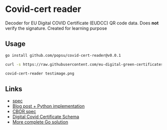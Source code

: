 # Covid-cert reader

Decoder for EU Digital COVID Certificate (EUDCC) QR code data. Does **not** verify the signature. Created for learning purpose

## Usage

```bash
go install github.com/popsu/covid-cert-reader@v0.0.1

curl -s https://raw.githubusercontent.com/eu-digital-green-certificates/dgc-testdata/main/FI/png/10.png > testimage.png

covid-cert-reader testimage.png
```

## Links

- [spec](https://github.com/ehn-dcc-development/hcert-spec)
- [Blog post + Python implementation](https://gir.st/blog/greenpass.html)
- [CBOR spec](https://cbor.io/)
- [Digital Covid Certificate Schema](https://github.com/ehn-dcc-development/ehn-dcc-schema)
- [More complete Go solution](https://github.com/stapelberg/coronaqr)
